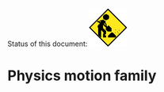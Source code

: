 Status of this document:
![](../../_assets/under-construction-flashing-barracade-animation.gif)

# Physics motion family

